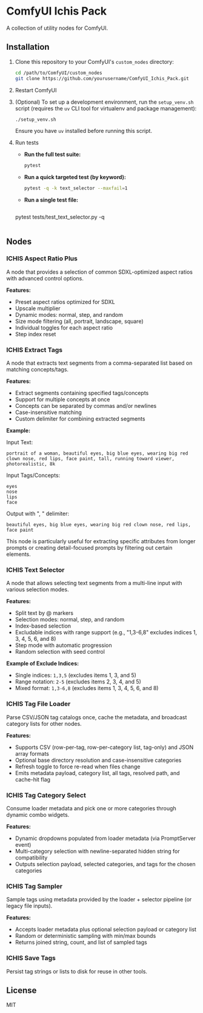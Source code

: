 # ComfyUI Ichis Pack

A collection of utility nodes for ComfyUI.

## Installation

1. Clone this repository to your ComfyUI's `custom_nodes` directory:

   ```bash
   cd /path/to/ComfyUI/custom_nodes
   git clone https://github.com/yourusername/ComfyUI_Ichis_Pack.git
   ```

2. Restart ComfyUI

3. (Optional) To set up a development environment, run the `setup_venv.sh` script (requires the `uv` CLI tool for virtualenv and package management):

   ```bash
   ./setup_venv.sh
   ```

   Ensure you have `uv` installed before running this script.

4. Run tests

   - **Run the full test suite:**

     ```bash
     pytest
     ```

   - **Run a quick targeted test (by keyword):**

     ```bash
     pytest -q -k text_selector --maxfail=1
     ```

   - **Run a single test file:**

     ```bash
   pytest tests/test_text_selector.py -q
     ```

## Nodes

### ICHIS Aspect Ratio Plus

A node that provides a selection of common SDXL-optimized aspect ratios with advanced control options.

**Features:**

- Preset aspect ratios optimized for SDXL
- Upscale multiplier
- Dynamic modes: normal, step, and random
- Size mode filtering (all, portrait, landscape, square)
- Individual toggles for each aspect ratio
- Step index reset

### ICHIS Extract Tags

A node that extracts text segments from a comma-separated list based on matching concepts/tags.

**Features:**

- Extract segments containing specified tags/concepts
- Support for multiple concepts at once
- Concepts can be separated by commas and/or newlines
- Case-insensitive matching
- Custom delimiter for combining extracted segments

**Example:**

Input Text:

```text
portrait of a woman, beautiful eyes, big blue eyes, wearing big red clown nose, red lips, face paint, tall, running toward viewer, photorealistic, 8k
```

Input Tags/Concepts:

```text
eyes
nose
lips
face
```

Output with ", " delimiter:

```text
beautiful eyes, big blue eyes, wearing big red clown nose, red lips, face paint
```

This node is particularly useful for extracting specific attributes from longer prompts or creating detail-focused prompts by filtering out certain elements.

### ICHIS Text Selector

A node that allows selecting text segments from a multi-line input with various selection modes.

**Features:**

- Split text by @ markers
- Selection modes: normal, step, and random
- Index-based selection
- Excludable indices with range support (e.g., "1,3-6,8" excludes indices 1, 3, 4, 5, 6, and 8)
- Step mode with automatic progression
- Random selection with seed control

**Example of Exclude Indices:**

- Single indices: `1,3,5` (excludes items 1, 3, and 5)
- Range notation: `2-5` (excludes items 2, 3, 4, and 5)
- Mixed format: `1,3-6,8` (excludes items 1, 3, 4, 5, 6, and 8)

### ICHIS Tag File Loader

Parse CSV/JSON tag catalogs once, cache the metadata, and broadcast category lists for other nodes.

**Features:**

- Supports CSV (row-per-tag, row-per-category list, tag-only) and JSON array formats
- Optional base directory resolution and case-insensitive categories
- Refresh toggle to force re-read when files change
- Emits metadata payload, category list, all tags, resolved path, and cache-hit flag

### ICHIS Tag Category Select

Consume loader metadata and pick one or more categories through dynamic combo widgets.

**Features:**

- Dynamic dropdowns populated from loader metadata (via PromptServer event)
- Multi-category selection with newline-separated hidden string for compatibility
- Outputs selection payload, selected categories, and tags for the chosen categories

### ICHIS Tag Sampler

Sample tags using metadata provided by the loader + selector pipeline (or legacy file inputs).

**Features:**

- Accepts loader metadata plus optional selection payload or category list
- Random or deterministic sampling with min/max bounds
- Returns joined string, count, and list of sampled tags

### ICHIS Save Tags

Persist tag strings or lists to disk for reuse in other tools.

## License

MIT
